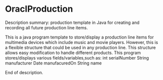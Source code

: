 # OraclProduction
Description summary: production template in Java for creating and recording all future production line items. 

This is a java program template to store/display a production line items for multimedia devices which include music and movie players.
However, this is a flexible structure that could be used in any production line. 
This structure allows easy modification to handle different products. 
This program stores/displays various fields/variables,such as: 
int serialNumber 
String manufacturer 
Date manufacuredOn 
String name 

End of description. 
